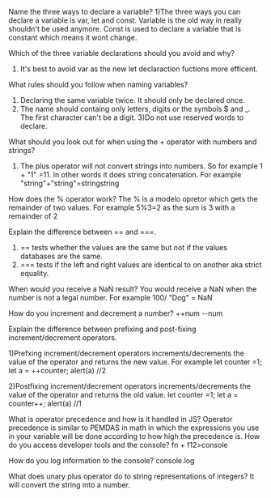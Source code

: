 Name the three ways to declare a variable?
1)The three ways you can declare a variable is var, let and const. Variable is the old way in really shouldn't be used anymore. Const is used to declare a variable that is constant which means it wont change.

Which of the three variable declarations should you avoid and why?
1) It's best to avoid var as the new let declaraction fuctions more efficent.


What rules should you follow when naming variables?
1) Declaring the same variable twice. It should only be declared once.
2) The name should containg only letters, digits or the symbols $ and _. The first character can't be a digit.
3)Do not use reserved words to declare.

What should you look out for when using the + operator with numbers and strings?
1) The plus operator will not convert strings into numbers. So for example 1 + "1" =11. In other words it does string concatenation. For example "string"+"string"=stringstring

How does the % operator work?
The % is a modelo opretor which gets the remainder of two values. For example 5%3=2 as the sum is 3 with a remainder of 2

Explain the difference between == and ===.
1) == tests whether the values are the same but not if the values databases are the same.
2) === tests if the left and right values are identical to on another aka strict equality.

When would you receive a NaN result?
You would receive a NaN when the number is not a legal number. For example 100/ "Dog" = NaN

How do you increment and decrement a number?
++num
--num

Explain the difference between prefixing and post-fixing increment/decrement operators.

1)Prefxing increment/decrement operators increments/decrements the value of the operator and returns the new value. For example 
let counter =1;
let a = ++counter;
alert(a) //2


2)Postfixing increment/decrement operators increments/decrements the value of the operator and returns the old value. 
let counter =1;
let a = counter++;
alert(a) //1

What is operator precedence and how is it handled in JS?
Operator precedence is similar to PEMDAS in math in which the expressions you use in your variable will be done according to how high the precedence is. 
How do you access developer tools and the console?
fn + f12>console

How do you log information to the console?
console.log

What does unary plus operator do to string 
representations of integers? It will convert the string into a number. 
